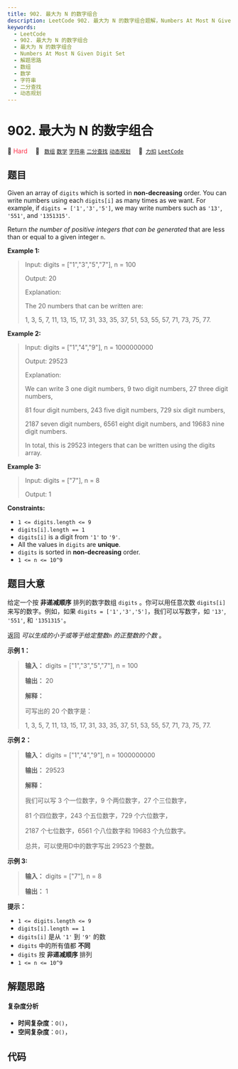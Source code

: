 ```yaml
---
title: 902. 最大为 N 的数字组合
description: LeetCode 902. 最大为 N 的数字组合题解，Numbers At Most N Given Digit Set，包含解题思路、复杂度分析以及完整的 JavaScript 代码实现。
keywords:
  - LeetCode
  - 902. 最大为 N 的数字组合
  - 最大为 N 的数字组合
  - Numbers At Most N Given Digit Set
  - 解题思路
  - 数组
  - 数学
  - 字符串
  - 二分查找
  - 动态规划
---
```


# 902. 最大为 N 的数字组合

🔴 <font color=#ff334b>Hard</font>&emsp; 🔖&ensp; [`数组`](/tag/array.md) [`数学`](/tag/math.md) [`字符串`](/tag/string.md) [`二分查找`](/tag/binary-search.md) [`动态规划`](/tag/dynamic-programming.md)&emsp; 🔗&ensp;[`力扣`](https://leetcode.cn/problems/numbers-at-most-n-given-digit-set) [`LeetCode`](https://leetcode.com/problems/numbers-at-most-n-given-digit-set)

## 题目

Given an array of `digits` which is sorted in **non-decreasing** order. You
can write numbers using each `digits[i]` as many times as we want. For
example, if `digits = ['1','3','5']`, we may write numbers such as `'13'`,
`'551'`, and `'1351315'`.

Return _the number of positive integers that can be generated_ that are less
than or equal to a given integer `n`.



**Example 1:**

> Input: digits = ["1","3","5","7"], n = 100
> 
> Output: 20
> 
> Explanation:
> 
> The 20 numbers that can be written are:
> 
> 1, 3, 5, 7, 11, 13, 15, 17, 31, 33, 35, 37, 51, 53, 55, 57, 71, 73, 75, 77.

**Example 2:**

> Input: digits = ["1","4","9"], n = 1000000000
> 
> Output: 29523
> 
> Explanation:
> 
> We can write 3 one digit numbers, 9 two digit numbers, 27 three digit numbers,
> 
> 81 four digit numbers, 243 five digit numbers, 729 six digit numbers,
> 
> 2187 seven digit numbers, 6561 eight digit numbers, and 19683 nine digit numbers.
> 
> In total, this is 29523 integers that can be written using the digits array.

**Example 3:**

> Input: digits = ["7"], n = 8
> 
> Output: 1

**Constraints:**

  * `1 <= digits.length <= 9`
  * `digits[i].length == 1`
  * `digits[i]` is a digit from `'1'` to `'9'`.
  * All the values in `digits` are **unique**.
  * `digits` is sorted in **non-decreasing** order.
  * `1 <= n <= 10^9`


## 题目大意

给定一个按 **非递减顺序**  排列的数字数组 `digits` 。你可以用任意次数 `digits[i]` 来写的数字。例如，如果 `digits =
['1','3','5']`，我们可以写数字，如 `'13'`, `'551'`, 和 `'1351315'`。

返回 _可以生成的小于或等于给定整数`n` 的正整数的个数_ 。



**示例 1：**

> 
> 
> 
> 
> 
> **输入：** digits = ["1","3","5","7"], n = 100
> 
> **输出：** 20
> 
> **解释：**
> 
> 可写出的 20 个数字是：
> 
> 1, 3, 5, 7, 11, 13, 15, 17, 31, 33, 35, 37, 51, 53, 55, 57, 71, 73, 75, 77.
> 
> 

**示例 2：**

> 
> 
> 
> 
> 
> **输入：** digits = ["1","4","9"], n = 1000000000
> 
> **输出：** 29523
> 
> **解释：**
> 
> 我们可以写 3 个一位数字，9 个两位数字，27 个三位数字，
> 
> 81 个四位数字，243 个五位数字，729 个六位数字，
> 
> 2187 个七位数字，6561 个八位数字和 19683 个九位数字。
> 
> 总共，可以使用D中的数字写出 29523 个整数。

**示例 3:**

> 
> 
> 
> 
> 
> **输入：** digits = ["7"], n = 8
> 
> **输出：** 1
> 
> 



**提示：**

  * `1 <= digits.length <= 9`
  * `digits[i].length == 1`
  * `digits[i]` 是从 `'1'` 到 `'9'` 的数
  * `digits` 中的所有值都 **不同**  
  * `digits` 按 **非递减顺序**  排列
  * `1 <= n <= 10^9`


## 解题思路

#### 复杂度分析

- **时间复杂度**：`O()`，
- **空间复杂度**：`O()`，

## 代码

```javascript

```